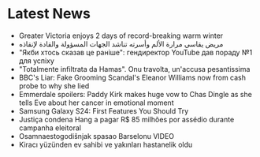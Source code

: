 # Latest News
-  Greater Victoria enjoys 2 days of record-breaking warm winter
-  مريض يقاسي مرارة الألم وأسرته تناشد الجهات المسؤولة والقادة لإنقاذه
-  "Якби хтось сказав це раніше": гендиректор YouTube дав пораду №1 для успіху
-  "Totalmente infiltrata da Hamas". Onu travolta, un'accusa pesantissima
-  BBC's Liar: Fake Grooming Scandal's Eleanor Williams now from cash probe to why she lied
-  Emmerdale spoilers: Paddy Kirk makes huge vow to Chas Dingle as she tells Eve about her cancer in emotional moment
-  Samsung Galaxy S24: First Features You Should Try
-  Justiça condena Hang a pagar R$ 85 milhões por assédio durante campanha eleitoral
-  Osamnaestogodišnjak spasao Barselonu VIDEO
-  Kiracı yüzünden ev sahibi ve yakınları hastanelik oldu
